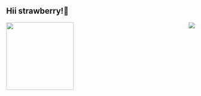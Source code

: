 ## Hii strawberry!🍓

<div>
  <a href="https://beacons.ai/kookyzinha">
  <img height="180em" src="github-readme-stats.vercel.app/api?username-kookyzinha&show_icons-true&theme-tokyonight&include_all_commits-true&count_private-true"/>
  <img  align="right" src="C:\Users\kooky\Downloads\hamtaro.gif">
</div> 

